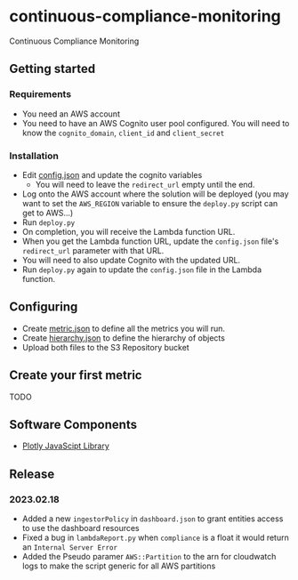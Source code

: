 # continuous-compliance-monitoring
Continuous Compliance Monitoring

## Getting started

### Requirements

* You need an AWS account
* You need to have an AWS Cognito user pool configured.  You will need to know the `cognito_domain`, `client_id` and `client_secret`

### Installation

* Edit [config.json](docs/config.md) and update the cognito variables
   * You will need to leave the `redirect_url` empty until the end.
* Log onto the AWS account where the solution will be deployed (you may want to set the `AWS_REGION` variable to ensure the `deploy.py` script can get to AWS...)
* Run `deploy.py`
* On completion, you will receive the Lambda function URL.
* When you get the Lambda function URL, update the `config.json` file's `redirect_url` parameter with that URL.
* You will need to also update Cognito with the updated URL.
* Run `deploy.py` again to update the `config.json` file in the Lambda function.

## Configuring

* Create [metric.json](docs/metric.md) to define all the metrics you will run.
* Create [hierarchy.json](docs/hierarchy.md) to define the hierarchy of objects
* Upload both files to the S3 Repository bucket

## Create your first metric

TODO

## Software Components

* [Plotly JavaScipt Library](https://plotly.com/javascript/)

## Release

### 2023.02.18

* Added a new `ingestorPolicy` in `dashboard.json` to grant entities access to use the dashboard resources
* Fixed a bug in `lambdaReport.py` when `compliance` is a float it would return an `Internal Server Error`
* Added the Pseudo paramer `AWS::Partition` to the arn for cloudwatch logs to make the script generic for all AWS partitions

